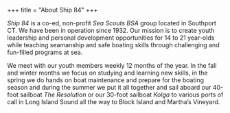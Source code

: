 +++
title = "About Ship 84"
+++

*Ship 84* is a co-ed, non-profit *Sea Scouts BSA* group located in Southport CT. We have been in operation since 1932. Our mission is to create youth leadership and personal development opportunities for 14 to 21 year-olds while teaching seamanship and safe boating skills through challenging and fun-filled programs at sea.

We meet with our youth members weekly 12 months of the year.  In the fall and winter months we focus on studying and learning new skills, in the spring we do hands on boat maintenance and prepare for the boating season and during the summer we put it all together and sail aboard our 40-foot sailboat *The Resolution* or our 30-foot sailboat *Kolga* to various ports of call in Long Island Sound all the way to Block Island and Martha’s Vineyard.

